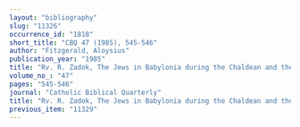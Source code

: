 ```yaml
---
layout: "bibliography"
slug: "11326"
occurrence_id: "1818"
short_title: "CBQ 47 (1985), 545-546"
author: "Fitzgerald, Aloysius"
publication_year: "1985"
title: "Rv. R. Zadok, The Jews in Babylonia during the Chaldean and the Achaemenian Periods according to the Babylonian Sources"
volume_no_: "47"
pages: "545-546"
journal: "Catholic Biblical Quarterly"
title: "Rv. R. Zadok, The Jews in Babylonia during the Chaldean and the Achaemenian Periods according to the Babylonian Sources"
previous_item: "11329"
---
```

